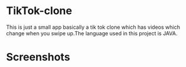 # TikTok-clone
This is just a small app basically a tik tok clone which has videos which change when you swipe up.The language used in this project is JAVA.

# Screenshots

